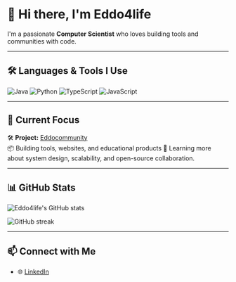 # 👋 Hi there, I'm Eddo4life

I'm a passionate **Computer Scientist** who loves building tools and communities with code.  

---

## 🛠️ Languages & Tools I Use

![Java](https://img.shields.io/badge/-Java-007396?style=flat&logo=java&logoColor=white)
![Python](https://img.shields.io/badge/-Python-3776AB?style=flat&logo=python&logoColor=white)
![TypeScript](https://img.shields.io/badge/-TypeScript-3178C6?style=flat&logo=typescript&logoColor=white)
![JavaScript](https://img.shields.io/badge/-JavaScript-F7DF1E?style=flat&logo=javascript&logoColor=black)

---

## 🚀 Current Focus

🛠 **Project:** [Eddocommunity](https://github.com/eddo4life/eddocommunity-core)  
📦 Building tools, websites, and educational products 
🌱 Learning more about system design, scalability, and open-source collaboration.

---

## 📊 GitHub Stats

![Eddo4life's GitHub stats](https://github-readme-stats.vercel.app/api?username=eddo4life&show_icons=true&theme=radical)

![GitHub streak](https://streak-stats.demolab.com/?user=eddo4life&theme=radical)

---

## 📫 Connect with Me

- 🌐 [LinkedIn](https://www.linkedin.com/in/eddo4life)
